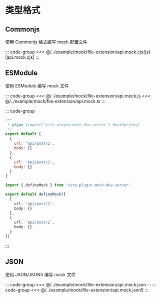 # 类型格式

## Commonjs

使用 Commonjs 格式编写 mock 配置文件

::: code-group
<<< @/../example/mock/file-extension/api.mock.cjs{js}[api.mock.cjs]
:::

## ESModule

使用 ESModule 编写 mock 文件

::: code-group
<<< @/../example/mock/file-extension/api.mock.js
<<< @/../example/mock/file-extension/api.mock.ts
:::

::: code-group

``` js [api.mock.mjs]
/**
 * @type {import('vite-plugin-mock-dev-server').MockOptions}
 */
export default [
  {
    url: 'api/post/1',
    body: {}
  },
  {
    url: 'api/post/2',
    body: {}
  }
]
```

```ts [api.mock.ts]
import { defineMock } from 'vite-plugin-mock-dev-server'

export default defineMock([
  {
    url: 'api/post/1',
    body: {}
  },
  {
    url: 'api/post/2',
    body: {}
  }
])
```

:::

## JSON

使用 JSON/JSON5 编写 mock 文件

::: code-group
<<< @/../example/mock/file-extension/api.mock.json
:::
::: code-group
<<< @/../example/mock/file-extension/api.mock.json5
:::
